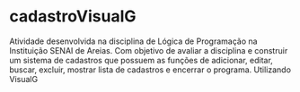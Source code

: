 # cadastroVisualG
Atividade desenvolvida na disciplina de Lógica de Programação na Instituição SENAI de Areias. Com objetivo de avaliar a disciplina e construir um sistema de cadastros que possuem as funções de adicionar, editar, buscar, excluir, mostrar lista de cadastros e encerrar o programa. Utilizando VisualG
